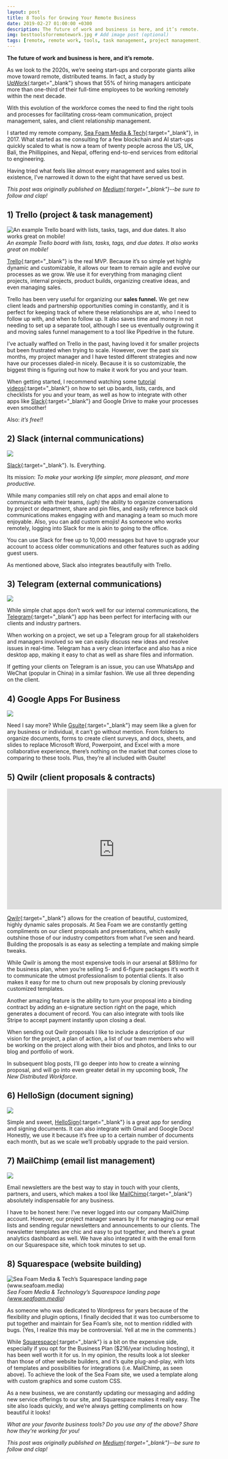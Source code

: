 ```yaml
---
layout: post
title: 8 Tools for Growing Your Remote Business
date: 2019-02-27 01:00:00 +0300
description: The future of work and business is here, and it’s remote. # Add post description (optional)
img: besttoolsforremotework.jpg # Add image post (optional)
tags: [remote, remote work, tools, task management, project management, entrepreneurship] # add tag
---
```

**The future of work and business is here, and it’s remote.**

As we look to the 2020s, we’re seeing start-ups and corporate giants alike move toward remote, distributed teams. In fact, a study by [UpWork](https://www.upwork.com/i/future-workforce/fw/2018){:target="_blank"} shows that 55% of hiring managers anticipate more than one-third of their full-time employees to be working remotely within the next decade.

With this evolution of the workforce comes the need to find the right tools and processes for facilitating cross-team communication, project management, sales, and client relationship management.

I started my remote company, [Sea Foam Media & Tech](http://www.seafoam.media){:target="_blank"}, in 2017. What started as me consulting for a few blockchain and AI start-ups quickly scaled to what is now a team of twenty people across the US, UK, Bali, the Phillippines, and Nepal, offering end-to-end services from editorial to engineering.

Having tried what feels like almost every management and sales tool in existence, I’ve narrowed it down to the eight that have served us best.

*This post was originally published on [Medium](https://medium.com/the-new-distributed-workforce/8-tools-for-growing-your-remote-business-76b8d7530c07){:target="_blank"}--be sure to follow and clap!*

## 1) Trello (project & task management)

![An example Trello board with lists, tasks, tags, and due dates. It also works great on mobile!](https://cdn-images-1.medium.com/max/3360/1*QLwVanpTLRcu4DXcfs_XJg.png)*An example Trello board with lists, tasks, tags, and due dates. It also works great on mobile!*

[Trello](http://www.trello.com){:target="_blank"} is the real MVP. Because it’s so simple yet highly dynamic and customizable, it allows our team to remain agile and evolve our processes as we grow. We use it for everything from managing client projects, internal projects, product builds, organizing creative ideas, and even managing sales.

Trello has been very useful for organizing our **sales funnel.** We get new client leads and partnership opportunities coming in constantly, and it is perfect for keeping track of where these relationships are at, who I need to follow up with, and when to follow up. It also saves time and money in not needing to set up a separate tool, although I see us eventually outgrowing it and moving sales funnel management to a tool like Pipedrive in the future.

I’ve actually waffled on Trello in the past, having loved it for smaller projects but been frustrated when trying to scale. However, over the past six months, my project manager and I have tested different strategies and now have our processes dialed-in nicely. Because it is so customizable, the biggest thing is figuring out how to make it work for you and your team.

When getting started, I recommend watching some [tutorial videos](https://www.youtube.com/watch?v=3ZZq2CRgKpo){:target="_blank"} on how to set up boards, lists, cards, and checklists for you and your team, as well as how to integrate with other apps like [Slack](https://www.youtube.com/watch?v=Bq5lBkzAIz0){:target="_blank"} and Google Drive to make your processes even smoother!

Also: *it’s free!!*

## 2) Slack (internal communications)

![](https://cdn-images-1.medium.com/max/2008/1*YOF0tPXPNrBO7zGUUJ5vPA.png)

[Slack](http://www.slack.com){:target="_blank"}. Is. Everything.

Its mission: *To make your working life simpler, more pleasant, and more productive.*

While many companies still rely on chat apps and email alone to communicate with their teams, *(ugh)* the ability to organize conversations by project or department, share and pin files, and easily reference back old communications makes engaging with and managing a team so much more enjoyable. Also, you can add custom emojis! As someone who works remotely, logging into Slack for me is akin to going to the office.

You can use Slack for free up to 10,000 messages but have to upgrade your account to access older communications and other features such as adding guest users.

As mentioned above, Slack also integrates beautifully with Trello.

## 3) Telegram (external communications)

![](https://cdn-images-1.medium.com/max/2000/1*uUiEK2wH2VOuLhl1XlUGSA.png)

While simple chat apps don’t work well for our internal communications, the [Telegram](http://www.telegram.org){:target="_blank"} app has been perfect for interfacing with our clients and industry partners.

When working on a project, we set up a Telegram group for all stakeholders and managers involved so we can easily discuss new ideas and resolve issues in real-time. Telegram has a very clean interface and also has a nice desktop app, making it easy to chat as well as share files and information.

If getting your clients on Telegram is an issue, you can use WhatsApp and WeChat (popular in China) in a similar fashion. We use all three depending on the client.

## 4) Google Apps For Business

![](https://cdn-images-1.medium.com/max/2000/1*r5ifJqv4bRlKQybf_xB8gg.png)

Need I say more? While [Gsuite](https://gsuite.google.com/){:target="_blank"} may seem like a given for any business or individual, it can’t go without mention. From folders to organize documents, forms to create client surveys, and docs, sheets, and slides to replace Microsoft Word, Powerpoint, and Excel with a more collaborative experience, there’s nothing on the market that comes close to comparing to these tools. Plus, they’re all included with Gsuite!

## 5) Qwilr (client proposals & contracts)

<center><iframe width="560" height="315" src="https://www.youtube.com/embed/a0V7WB5fT44" frameborder="0" allowfullscreen></iframe></center>

[Qwilr](https://qwilr.com/){:target="_blank"} allows for the creation of beautiful, customized, highly dynamic sales proposals. At Sea Foam we are constantly getting compliments on our client proposals and presentations, which easily outshine those of our industry competitors from what I’ve seen and heard. Building the proposals is as easy as selecting a template and making simple tweaks.

While Qwilr is among the most expensive tools in our arsenal at $89/mo for the business plan, when you’re selling 5- and 6-figure packages it’s worth it to communicate the utmost professionalism to potential clients. It also makes it easy for me to churn out new proposals by cloning previously customized templates.

Another amazing feature is the ability to turn your proposal into a binding contract by adding an e-signature section right on the page, which generates a document of record. You can also integrate with tools like Stripe to accept payment instantly upon closing a deal.

When sending out Qwilr proposals I like to include a description of our vision for the project, a plan of action, a list of our team members who will be working on the project along with their bios and photos, and links to our blog and portfolio of work.

In subsequent blog posts, I’ll go deeper into how to create a winning proposal, and will go into even greater detail in my upcoming book, *The New Distributed Workforce*.

## 6) HelloSign (document signing)

![](https://cdn-images-1.medium.com/max/2000/1*nzGeZ1cKulrOyk9vuzzgyw.png)

Simple and sweet, [HelloSign](http://www.hellosign.com){:target="_blank"} is a great app for sending and signing documents. It can also integrate with Gmail and Google Docs! Honestly, we use it because it’s free up to a certain number of documents each month, but as we scale we’ll probably upgrade to the paid version.

## 7) MailChimp (email list management)

![](https://cdn-images-1.medium.com/max/2000/1*lDzxwYlOfk9OTIbH_lh_3A.jpeg)

Email newsletters are the best way to stay in touch with your clients, partners, and users, which makes a tool like [MailChimp](http://www.mailchimp.com){:target="_blank"} absolutely indispensable for any business.

I have to be honest here: I’ve never logged into our company MailChimp account. However, our project manager swears by it for managing our email lists and sending regular newsletters and announcements to our clients. The newsletter templates are chic and easy to put together, and there’s a great analytics dashboard as well. We have also integrated it with the email form on our Squarespace site, which took minutes to set up.

## 8) Squarespace (website building)

![Sea Foam Media & Tech’s Squarespace landing page (www.seafoam.media)](https://cdn-images-1.medium.com/max/2370/1*fB7SIgRomIgOWsk_cVIuOw.png)*Sea Foam Media & Technology’s Squarespace landing page (www.seafoam.media)*

As someone who was dedicated to Wordpress for years because of the flexibility and plugin options, I finally decided that it was too cumbersome to put together and maintain for Sea Foam’s site, not to mention riddled with bugs. (Yes, I realize this may be controversial. Yell at me in the comments.)

While [Squarespace](http://www.squarspace.com){:target="_blank"} is a bit on the expensive side, especially if you opt for the Business Plan ($216/year including hosting), it has been well worth it for us. In my opinion, the results look a lot sleeker than those of other website builders, and it’s quite plug-and-play, with lots of templates and possibilities for integrations (i.e. MailChimp, as seen above). To achieve the look of the Sea Foam site, we used a template along with custom graphics and some custom CSS.

As a new business, we are constantly updating our messaging and adding new service offerings to our site, and Squarespace makes it really easy. The site also loads quickly, and we’re always getting compliments on how beautiful it looks!

*What are your favorite business tools? Do you use any of the above? Share how they’re working for you!*

*This post was originally published on [Medium](https://medium.com/the-new-distributed-workforce/8-tools-for-growing-your-remote-business-76b8d7530c07){:target="_blank"}--be sure to follow and clap!*
